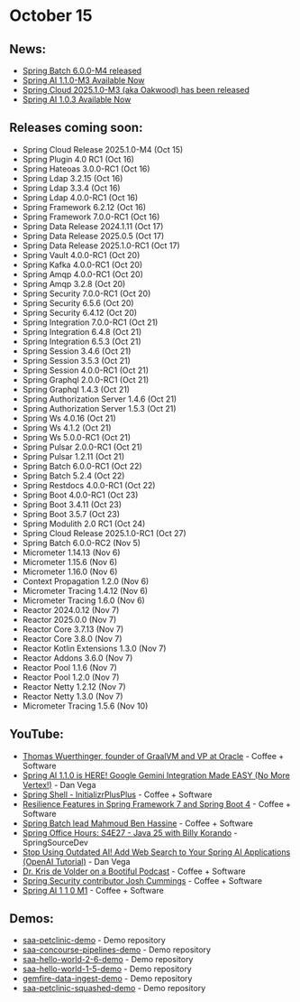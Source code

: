 # October 15

## News:

- [Spring Batch 6.0.0-M4 released](https://spring.io/blog/2025/10/09/spring-batch-6-0-0-m4-released)
- [Spring AI 1.1.0-M3 Available Now](https://spring.io/blog/2025/10/06/spring-ai-1-1-0-M3-available-now)
- [Spring Cloud 2025.1.0-M3 (aka Oakwood) has been released](https://spring.io/blog/2025/10/03/spring-cloud-2025-1-0-M3-aka-oakwood-has-been-released)
- [Spring AI 1.0.3 Available Now](https://spring.io/blog/2025/10/01/spring-ai-1-0-3-available-now)

## Releases coming soon:

- Spring Cloud Release 2025.1.0-M4 (Oct 15)
- Spring Plugin 4.0 RC1 (Oct 16)
- Spring Hateoas 3.0.0-RC1 (Oct 16)
- Spring Ldap 3.2.15 (Oct 16)
- Spring Ldap 3.3.4 (Oct 16)
- Spring Ldap 4.0.0-RC1 (Oct 16)
- Spring Framework 6.2.12 (Oct 16)
- Spring Framework 7.0.0-RC1 (Oct 16)
- Spring Data Release 2024.1.11 (Oct 17)
- Spring Data Release 2025.0.5 (Oct 17)
- Spring Data Release 2025.1.0-RC1 (Oct 17)
- Spring Vault 4.0.0-RC1 (Oct 20)
- Spring Kafka 4.0.0-RC1 (Oct 20)
- Spring Amqp 4.0.0-RC1 (Oct 20)
- Spring Amqp 3.2.8 (Oct 20)
- Spring Security 7.0.0-RC1 (Oct 20)
- Spring Security 6.5.6 (Oct 20)
- Spring Security 6.4.12 (Oct 20)
- Spring Integration 7.0.0-RC1 (Oct 21)
- Spring Integration 6.4.8 (Oct 21)
- Spring Integration 6.5.3 (Oct 21)
- Spring Session 3.4.6 (Oct 21)
- Spring Session 3.5.3 (Oct 21)
- Spring Session 4.0.0-RC1 (Oct 21)
- Spring Graphql 2.0.0-RC1 (Oct 21)
- Spring Graphql 1.4.3 (Oct 21)
- Spring Authorization Server 1.4.6 (Oct 21)
- Spring Authorization Server 1.5.3 (Oct 21)
- Spring Ws 4.0.16 (Oct 21)
- Spring Ws 4.1.2 (Oct 21)
- Spring Ws 5.0.0-RC1 (Oct 21)
- Spring Pulsar 2.0.0-RC1 (Oct 21)
- Spring Pulsar 1.2.11 (Oct 21)
- Spring Batch 6.0.0-RC1 (Oct 22)
- Spring Batch 5.2.4 (Oct 22)
- Spring Restdocs 4.0.0-RC1 (Oct 22)
- Spring Boot 4.0.0-RC1 (Oct 23)
- Spring Boot 3.4.11 (Oct 23)
- Spring Boot 3.5.7 (Oct 23)
- Spring Modulith 2.0 RC1 (Oct 24)
- Spring Cloud Release 2025.1.0-RC1 (Oct 27)
- Spring Batch 6.0.0-RC2 (Nov 5)
- Micrometer 1.14.13 (Nov 6)
- Micrometer 1.15.6 (Nov 6)
- Micrometer 1.16.0 (Nov 6)
- Context Propagation 1.2.0 (Nov 6)
- Micrometer Tracing 1.4.12 (Nov 6)
- Micrometer Tracing 1.6.0 (Nov 6)
- Reactor 2024.0.12 (Nov 7)
- Reactor 2025.0.0 (Nov 7)
- Reactor Core 3.7.13 (Nov 7)
- Reactor Core 3.8.0 (Nov 7)
- Reactor Kotlin Extensions 1.3.0 (Nov 7)
- Reactor Addons 3.6.0 (Nov 7)
- Reactor Pool 1.1.6 (Nov 7)
- Reactor Pool 1.2.0 (Nov 7)
- Reactor Netty 1.2.12 (Nov 7)
- Reactor Netty 1.3.0 (Nov 7)
- Micrometer Tracing 1.5.6 (Nov 10)

## YouTube:

- [Thomas Wuerthinger, founder of GraalVM and VP at Oracle](https://www.youtube.com/watch?v=ubPcdY83dsw) - Coffee + Software
- [Spring AI 1.1.0 is HERE! Google Gemini Integration Made EASY (No More Vertex!)](https://www.youtube.com/watch?v=PibEG9A6AeE) - Dan Vega
- [Spring Shell - InitializrPlusPlus](https://www.youtube.com/watch?v=S30wBNm0KcQ) - Coffee + Software
- [Resilience Features in Spring Framework 7 and Spring Boot 4](https://www.youtube.com/watch?v=ep8IZl8sk5A) - Coffee + Software
- [Spring Batch lead Mahmoud Ben Hassine](https://www.youtube.com/watch?v=JOiGP7y60eA) - Coffee + Software
- [Spring Office Hours: S4E27 - Java 25 with Billy Korando](https://www.youtube.com/watch?v=kDSyNAfjDWY) - SpringSourceDev
- [Stop Using Outdated AI! Add Web Search to Your Spring AI Applications (OpenAI Tutorial)](https://www.youtube.com/watch?v=DQt95vgtgFw) - Dan Vega
- [Dr. Kris de Volder on a Bootiful Podcast](https://www.youtube.com/watch?v=_9_Y8u_TAvs) - Coffee + Software
- [Spring Security contributor Josh Cummings](https://www.youtube.com/watch?v=GJ1o3nnQZz0) - Coffee + Software
- [Spring AI 1 1 0 M1](https://www.youtube.com/watch?v=hmEVUtulHTI) - Coffee + Software

## Demos:

- [saa-petclinic-demo](https://github.com/dashaun-tanzu/saa-petclinic-demo) - Demo repository
- [saa-concourse-pipelines-demo](https://github.com/dashaun-tanzu/saa-concourse-pipelines-demo) - Demo repository
- [saa-hello-world-2-6-demo](https://github.com/dashaun-tanzu/saa-hello-world-2-6-demo) - Demo repository
- [saa-hello-world-1-5-demo](https://github.com/dashaun-tanzu/saa-hello-world-1-5-demo) - Demo repository
- [gemfire-data-ingest-demo](https://github.com/dashaun-tanzu/gemfire-data-ingest-demo) - Demo repository
- [saa-petclinic-squashed-demo](https://github.com/dashaun-tanzu/saa-petclinic-squashed-demo) - Demo repository

